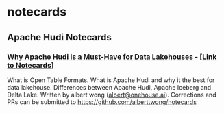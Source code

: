 # notecards

## Apache Hudi Notecards

### [Why Apache Hudi is a Must-Have for Data Lakehouses](https://knowt.com/flashcards/0ae09094-5eb0-4177-9a77-4ecd33704e05) - [[Link to Notecards](https://knowt.com/flashcards/0ae09094-5eb0-4177-9a77-4ecd33704e05)]
What is Open Table Formats. What is Apache Hudi and why it the best for data lakehouse. Differences between Apache Hudi, Apache Iceberg and Delta Lake.  Written by albert wong (albert@onehouse.ai).  Corrections and PRs can be submitted to https://github.com/alberttwong/notecards  

